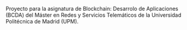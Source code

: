Proyecto para la asignatura de Blockchain: Desarrolo de Aplicaciones (BCDA) del Máster en Redes y Servicios Telemáticos de la Universidad Politécnica de Madrid (UPM).
